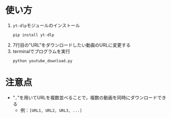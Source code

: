 # 使い方
1. `yt-dlp`モジュールのインストール
   ```
   pip install yt-dlp
   ```
3. 7行目の"URL"をダウンロードしたい動画のURLに変更する
4. terminalでプログラムを実行
   ```
   python youtube_download.py
   ```

# 注意点
- "`,`"を用いてURLを複数並べることで，複数の動画を同時にダウンロードできる
  - 例：`[URL1, URL2, URL3, ...]`
